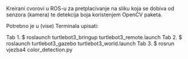 Kreirani cvorovi u ROS-u za pretplacivanje na sliku koja se dobiva od senzora (kamera) te detekcija boja koristenjem OpenCV paketa.

Potrebno je u (vise) Terminala upisati: 

Tab 1. $ roslaunch turtlebot3_bringup turtlebot3_remote.launch
Tab 2. $ roslaunch turtlebot3_gazebo turtlebot3_world.launch
Tab 3. $ rosrun vjezba4 color_detection.py
